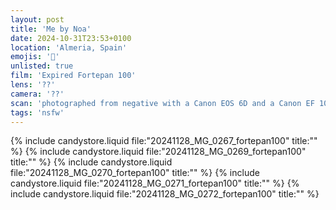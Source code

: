 ```yaml
---
layout: post
title: 'Me by Noa'
date: 2024-10-31T23:53+0100
location: 'Almeria, Spain'
emojis: '🔞'
unlisted: true
film: 'Expired Fortepan 100'
lens: '??'
camera: '??'
scan: 'photographed from negative with a Canon EOS 6D and a Canon EF 100mm f/2.8 Macro USM lens'
tags: 'nsfw'
---
```


{% include candystore.liquid file:"20241128_MG_0267_fortepan100" title:"" %}
{% include candystore.liquid file:"20241128_MG_0269_fortepan100" title:"" %}
{% include candystore.liquid file:"20241128_MG_0270_fortepan100" title:"" %}
{% include candystore.liquid file:"20241128_MG_0271_fortepan100" title:"" %}
{% include candystore.liquid file:"20241128_MG_0272_fortepan100" title:"" %}